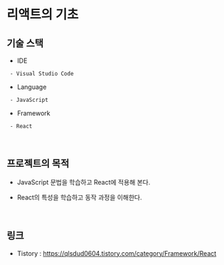 # 리액트의 기초

## 기술 스택
* IDE
```
 - Visual Studio Code
```
* Language
```
 - JavaScript
```
* Framework
```
 - React
```
</br>

## 프로젝트의 목적
* JavaScript 문법을 학습하고 React에 적용해 본다.

* React의 특성을 학습하고 동작 과정을 이해한다. 
</br>

## 링크
* Tistory : https://qlsdud0604.tistory.com/category/Framework/React
